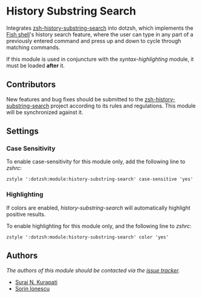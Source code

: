 History Substring Search
========================

Integrates [zsh-history-substring-search][1] into dotzsh, which implements
the [Fish shell][2]'s history search feature, where the user can type in any
part of a previously entered command and press up and down to cycle through
matching commands.

If this module is used in conjuncture with the *syntax-highlighting* module, it
must be loaded **after** it.

Contributors
------------

New features and bug fixes should be submitted to the
[zsh-history-substring-search][1] project according to its rules and
regulations. This module will be synchronized against it.

Settings
--------

### Case Sensitivity

To enable case-sensitivity for this module only, add the following line to
*zshrc*:

    zstyle ':dotzsh:module:history-substring-search' case-sensitive 'yes'

### Highlighting

If colors are enabled, *history-substring-search* will automatically highlight
positive results.

To enable highlighting for this module only, and the following line to *zshrc*:

    zstyle ':dotzsh:module:history-substring-search' color 'yes'

Authors
-------

*The authors of this module should be contacted via the [issue tracker][3].*

  - [Suraj N. Kurapati](https://github.com/sunaku)
  - [Sorin Ionescu](https://github.com/sorin-ionescu)

[1]: https://github.com/zsh-users/zsh-history-substring-search
[2]: http://fishshell.com
[3]: https://github.com/dotphiles/dotzsh/issues

